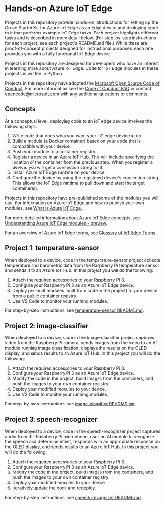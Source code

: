 # Hands-on Azure IoT Edge

Projects in this repository provide hands-on introductions for setting up the Grove Starter Kit for Azure IoT Edge as an Edge device and deploying code to it that performs example IoT Edge tasks. Each project highlights different tasks and is described in more detail below. (For step-by-step instructions for each project, see each project's README.md file.) While these are proof-of-concept projects designed for instructional purposes, each one provides you with a fully functional IoT Edge device.

Projects in this repository are designed for developers who have an interest in learning more about Azure IoT Edge. Code for IoT Edge modules in these projects is written in Python.

Projects in this repository have adopted the [Microsoft Open Source Code of Conduct](https://opensource.microsoft.com/codeofconduct/). For more information see the [Code of Conduct FAQ](https://opensource.microsoft.com/codeofconduct/faq/) or contact [opencode@microsoft.com](mailto:opencode@microsoft.com) with any additional questions or comments.

## Concepts

At a conceptual level, deploying code to an IoT edge device involves the following steps:

1. Write code that does what you want your IoT edge device to do.
1. Build a module (a Docker container) based on your code that is compatible with your device.
1. Push your module to a container registry.
1. Register a device in an Azure IoT Hub. This will include specifying the location of the container from the previous step. When you register a device, you will get a connection string for it.
1. Install Azure IoT Edge runtime on your device.
1. Configure the device by using the registered device's connection string. This allows the IoT Edge runtime to pull down and start the target container(s).

Projects in this repository have pre-published some of the modules you will use. For information on Azure IoT Edge and how to publish your own modules, see [What is Azure IoT Edge](https://docs.microsoft.com/en-us/azure/iot-edge/how-iot-edge-works).

For more detailed information about Azure IoT Edge concepts, see [Understanding Azure IoT Edge modules - preview](https://docs.microsoft.com/en-us/azure/iot-edge/iot-edge-modules).

For an overview of Azure IoT Edge terms, see [Glossary of IoT Edge Terms](https://docs.microsoft.com/en-us/azure/iot-edge/iot-edge-glossary).

## Project 1: temperature-sensor

When deployed to a device, code in the temperature-sensor project collects temperature and barometric data from the Raspberry Pi temperature sensor and sends it to an Azure IoT Hub. In this project you will do the following:

1. Attach the required accessories to your Raspberry Pi 3.
1. Configure your Raspberry Pi 3 as an Azure IoT Edge device.
1. Deploy pre-built modules (built from code in the project) to your device from a public container registry.
1. Use VS Code to monitor your running modules.

For step-by-step instructions, see [temperature-sensor README.md](1-temperature-sensor/README.md).

## Project 2: image-classifier

When deployed to a device, code in the image-classifier project captures video from the Raspberry Pi camera, sends images from the video to an AI module running image classification, displays the results on the OLED display, and sends results to an Azure IoT Hub. In this project you will do the following:

1. Attach the required accessories to your Raspberry Pi 3.
1. Configure your Raspberry Pi 3 as an Azure IoT Edge device.
1. Modify the code in the project, build images from the containers, and push the images to your own container registry.
1. Deploy your modified modules to your device.
1. Use VS Code to monitor your running modules.

For step-by-step instructions, see [image-classifier README.md](2-image-classifier/README.md).

## Project 3: speech-recognizer

When deployed to a device, code in the speech-recognizer project captures audio from the Raspberry Pi microphone, uses an AI module to recognize the speech and determine intent, responds with an appropriate response on the OLED display, and sends results to an Azure IoT Hub. In this project you will do the following:

1. Attach the required accessories to your Raspberry Pi 3.
1. Configure your Raspberry Pi 3 as an Azure IoT Edge device.
1. Modify the code in the project, build images from the containers, and push the images to your own container registry.
1. Deploy your modified modules to your device.
1. Iteratively update the code and redeploy.

For step-by-step instructions, see [speech-recognizer README.md](3-speech-recognizer/README.md).
